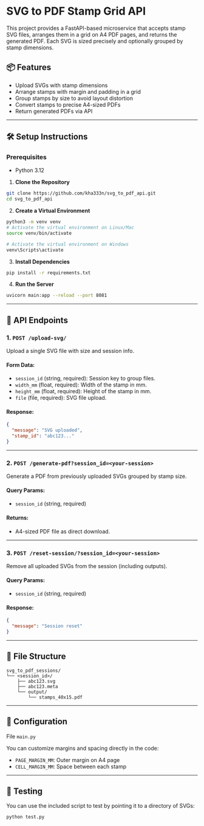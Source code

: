 # SVG to PDF Stamp Grid API

This project provides a FastAPI-based microservice that accepts stamp SVG files, arranges them in a grid on A4 PDF
pages, and returns the generated PDF. Each SVG is sized precisely and optionally grouped by stamp dimensions.

## 📦 Features

- Upload SVGs with stamp dimensions
- Arrange stamps with margin and padding in a grid
- Group stamps by size to avoid layout distortion
- Convert stamps to precise A4-sized PDFs
- Return generated PDFs via API

---

## 🛠️ Setup Instructions

### Prerequisites
- Python 3.12

1. **Clone the Repository**

```bash
git clone https://github.com/kha333n/svg_to_pdf_api.git
cd svg_to_pdf_api
```

2. **Create a Virtual Environment**

```bash
python3 -m venv venv
# Activate the virtual environment on Linux/Mac
source venv/bin/activate

# Activate the virtual environment on Windows
venv\Scripts\activate
```

3. **Install Dependencies**

```bash
pip install -r requirements.txt
```

4. **Run the Server**

```bash
uvicorn main:app --reload --port 8081
```

---

## 🔌 API Endpoints

### 1. `POST /upload-svg/`

Upload a single SVG file with size and session info.

#### Form Data:

- `session_id` (string, required): Session key to group files.
- `width_mm` (float, required): Width of the stamp in mm.
- `height_mm` (float, required): Height of the stamp in mm.
- `file` (file, required): SVG file upload.

#### Response:

```json
{
  "message": "SVG uploaded",
  "stamp_id": "abc123..."
}
```

---

### 2. `POST /generate-pdf?session_id=<your-session>`

Generate a PDF from previously uploaded SVGs grouped by stamp size.

#### Query Params:

- `session_id` (string, required)

#### Returns:

- A4-sized PDF file as direct download.

---

### 3. `POST /reset-session/?session_id=<your-session>`

Remove all uploaded SVGs from the session (including outputs).

#### Query Params:

- `session_id` (string, required)

#### Response:

```json
{
  "message": "Session reset"
}
```

---

## 📁 File Structure

```
svg_to_pdf_sessions/
└── <session_id>/
    ├── abc123.svg
    ├── abc123.meta
    └── output/
        └── stamps_40x15.pdf
```

---

## 📏 Configuration

File `main.py`

You can customize margins and spacing directly in the code:

- `PAGE_MARGIN_MM`: Outer margin on A4 page
- `CELL_MARGIN_MM`: Space between each stamp

---

## 🧪 Testing

You can use the included script to test by pointing it to a directory of SVGs:

```bash
python test.py
```